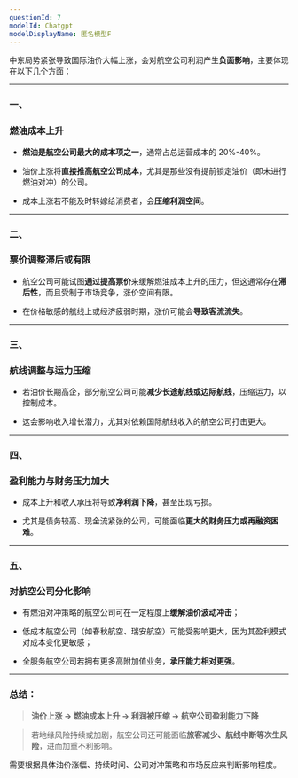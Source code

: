 ```yaml
---
questionId: 7
modelId: Chatgpt
modelDisplayName: 匿名模型F
---
```

中东局势紧张导致国际油价大幅上涨，会对航空公司利润产生**负面影响**，主要体现在以下几个方面：

---

### **一、**

### **燃油成本上升**

- **燃油是航空公司最大的成本项之一**，通常占总运营成本的 20%-40%。
    
- 油价上涨将**直接推高航空公司成本**，尤其是那些没有提前锁定油价（即未进行燃油对冲）的公司。
    
- 成本上涨若不能及时转嫁给消费者，会**压缩利润空间**。
    

---

### **二、**

### **票价调整滞后或有限**

- 航空公司可能试图**通过提高票价**来缓解燃油成本上升的压力，但这通常存在**滞后性**，而且受制于市场竞争，涨价空间有限。
    
- 在价格敏感的航线上或经济疲弱时期，涨价可能会**导致客流流失**。
    

---

### **三、**

### **航线调整与运力压缩**

- 若油价长期高企，部分航空公司可能**减少长途航线或边际航线**，压缩运力，以控制成本。
    
- 这会影响收入增长潜力，尤其对依赖国际航线收入的航空公司打击更大。
    

---

### **四、**

### **盈利能力与财务压力加大**

- 成本上升和收入承压将导致**净利润下降**，甚至出现亏损。
    
- 尤其是债务较高、现金流紧张的公司，可能面临**更大的财务压力或再融资困难**。
    

---

### **五、**

### **对航空公司分化影响**

- 有燃油对冲策略的航空公司可在一定程度上**缓解油价波动冲击**；
    
- 低成本航空公司（如春秋航空、瑞安航空）可能受影响更大，因为其盈利模式对成本变化更敏感；
    
- 全服务航空公司若拥有更多高附加值业务，**承压能力相对更强**。
    

---

### **总结：**

  

> **油价上涨 → 燃油成本上升 → 利润被压缩 → 航空公司盈利能力下降**

> 若地缘风险持续或加剧，航空公司还可能面临**旅客减少、航线中断等次生风险**，进而加重不利影响。

  

需要根据具体油价涨幅、持续时间、公司对冲策略和市场反应来判断影响程度。